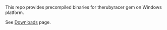 This repo provides precompiled binaries for therubyracer gem on Windows platform.

See [Downloads](https://github.com/crackedmind/therubyracer-win32-precompiled/downloads) page.
